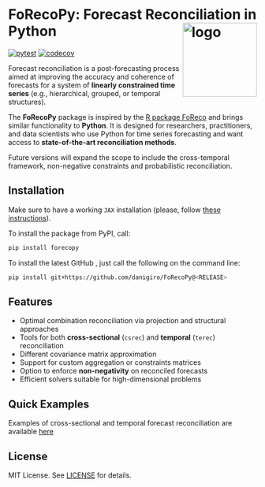 # FoRecoPy: Forecast Reconciliation in Python <img src="sphinx/source/forecopy.svg" alt="logo" align="right" width="150" style="border: none; float: right;"/>

[![pytest](https://github.com/danigiro/FoRecoPy/actions/workflows/test.yml/badge.svg)](https://github.com/danigiro/FoRecoPy/actions/workflows/test.yml) [![codecov](https://codecov.io/github/danigiro/FoRecoPy/graph/badge.svg?token=S7CMY2OT3U)](https://codecov.io/github/danigiro/FoRecoPy)

Forecast reconciliation is a post-forecasting process aimed at improving the
accuracy and coherence of forecasts for a system of **linearly constrained
time series** (e.g., hierarchical, grouped, or temporal structures).

The **FoRecoPy** package is inspired by the
[R package FoReco](https://danigiro.github.io/FoReco) and brings similar
functionality to **Python**. It is designed for researchers, practitioners,
and data scientists who use Python for time series forecasting and want
access to **state-of-the-art reconciliation methods**.

Future versions will expand the scope to include the cross-temporal framework,
non-negative constraints and probabilistic reconciliation.

## Installation

Make sure to have a working `JAX` installation (please, follow [these instructions](https://github.com/google/jax#installation)).

To install the package from PyPI, call:

```bash
pip install forecopy
```

To install the latest GitHub <RELEASE>, just call the following on the
command line:

```bash
pip install git+https://github.com/danigiro/FoRecoPy@<RELEASE>
```

## Features

- Optimal combination reconciliation via projection and structural approaches  
- Tools for both **cross-sectional** (`csrec`) and **temporal** (`terec`) reconciliation  
- Different covariance matrix approximation
- Support for custom aggregation or constraints matrices  
- Option to enforce **non-negativity** on reconciled forecasts  
- Efficient solvers suitable for high-dimensional problems  

## Quick Examples
Examples of cross-sectional and temporal forecast reconciliation are available [here](https://danigiro.github.io/FoRecoPy/overview.html)


## License

MIT License. See [LICENSE](LICENSE) for details.
